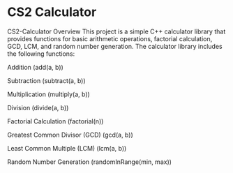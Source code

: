 # CS2 Calculator
CS2-Calculator
Overview
This project is a simple C++ calculator library that provides functions for basic arithmetic operations, factorial calculation, GCD, LCM, and random number generation.
The calculator library includes the following functions:

Addition (add(a, b))

Subtraction (subtract(a, b))

Multiplication (multiply(a, b))

Division (divide(a, b))

Factorial Calculation (factorial(n))

Greatest Common Divisor (GCD) (gcd(a, b))

Least Common Multiple (LCM) (lcm(a, b))

Random Number Generation (randomInRange(min, max))
